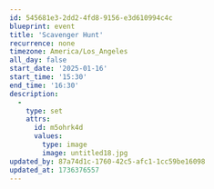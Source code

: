 ```yaml
---
id: 545681e3-2dd2-4fd8-9156-e3d610994c4c
blueprint: event
title: 'Scavenger Hunt'
recurrence: none
timezone: America/Los_Angeles
all_day: false
start_date: '2025-01-16'
start_time: '15:30'
end_time: '16:30'
description:
  -
    type: set
    attrs:
      id: m5ohrk4d
      values:
        type: image
        image: untitled18.jpg
updated_by: 87a74d1c-1760-42c5-afc1-1cc59be16098
updated_at: 1736376557
---
```

